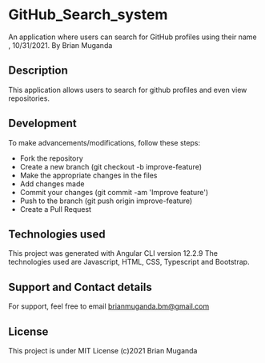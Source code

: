 # GitHub_Search_system

An application where users can search for GitHub profiles using their name , 10/31/2021.
By Brian Muganda

## Description

This application allows users to search for github profiles and even view repositories.
## Development
To make advancements/modifications, follow these steps:

* Fork the repository
* Create a new branch (git checkout -b improve-feature)
* Make the appropriate changes in the files
* Add changes made
* Commit your changes (git commit -am 'Improve feature')
* Push to the branch (git push origin improve-feature)
* Create a Pull Request

## Technologies used 

This project was generated with Angular CLI version 12.2.9 The technologies used are Javascript, HTML, CSS, Typescript and Bootstrap.

## Support and Contact details

For support, feel free to email brianmuganda.bm@gmail.com

## License
This project is under MIT License (c)2021 Brian Muganda
